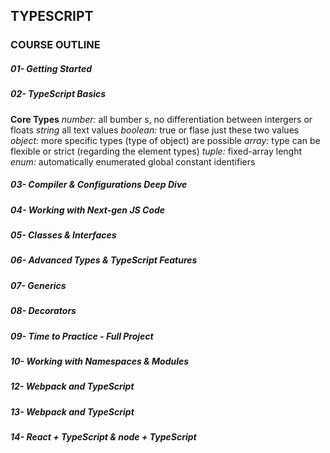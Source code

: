 ## TYPESCRIPT ##

### COURSE OUTLINE ###

##### 01- Getting Started #####
##### 02- TypeScript Basics #####
**Core Types**
*number:* all bumber s, no differentiation between intergers or floats
*string* all text values
*boolean:* true or flase just these two values
*object:* more specific types (type of object) are possible
*array:* type can be flexible or strict (regarding the element types)
*tuple:* fixed-array lenght
*enum:* automatically enumerated global constant identifiers
##### 03- Compiler & Configurations Deep Dive #####
##### 04- Working with Next-gen JS Code #####
##### 05- Classes & Interfaces #####
##### 06- Advanced Types & TypeScript Features #####
##### 07- Generics #####
##### 08- Decorators #####
##### 09- Time to Practice - Full Project #####
##### 10- Working with Namespaces & Modules #####
##### 12- Webpack and TypeScript #####
##### 13- Webpack and TypeScript #####
##### 14- React + TypeScript & node + TypeScript #####
